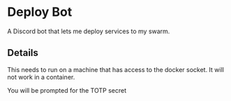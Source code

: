 # Deploy Bot

A Discord bot that lets me deploy services to my swarm. 

## Details

This needs to run on a machine that has access to the docker socket. It will not work in a container.

You will be prompted for the TOTP secret 